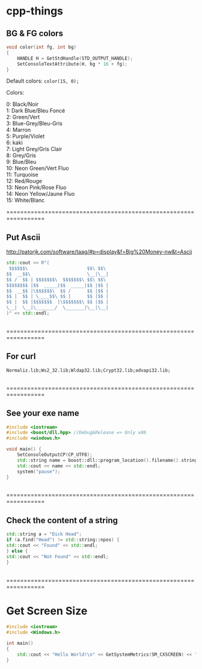 # cpp-things

## BG & FG colors

```cpp
void color(int fg, int bg)
{
    HANDLE H = GetStdHandle(STD_OUTPUT_HANDLE);
    SetConsoleTextAttribute(H, bg * 16 + fg);
}
```
Default colors: `color(15, 0);`

Colors:

0: Black/Noir<br>
1: Dark Blue/Bleu Foncé<br>
2: Green/Vert<br>
3: Blue-Grey/Bleu-Gris<br>
4: Marron<br>
5: Purple/Violet<br>
6: kaki<br>
7: Light Grey/Gris Clair<br>
8: Grey/Gris<br>
9: Blue/Bleu<br>
10: Neon Green/Vert Fluo<br>
11: Turquoise<br>
12: Red/Rouge<br>
13: Neon Pink/Rose Fluo<br>
14: Neon Yellow/Jaune Fluo<br>
15: White/Blanc<br>

=================================================================<br>
## Put Ascii

http://patorjk.com/software/taag/#p=display&f=Big%20Money-nw&t=Ascii

```cpp
std::cout << R"(
 $$$$$$\                      $$\ $$\ 
$$  __$$\                     \__|\__|
$$ /  $$ | $$$$$$$\  $$$$$$$\ $$\ $$\ 
$$$$$$$$ |$$  _____|$$  _____|$$ |$$ |
$$  __$$ |\$$$$$$\  $$ /      $$ |$$ |
$$ |  $$ | \____$$\ $$ |      $$ |$$ |
$$ |  $$ |$$$$$$$  |\$$$$$$$\ $$ |$$ |
\__|  \__|\_______/  \_______|\__|\__|
)" << std::endl;
```
<br>
=================================================================<br>

## For curl

`Normaliz.lib;Ws2_32.lib;Wldap32.lib;Crypt32.lib;advapi32.lib;`

<br>
=================================================================<br>

## See your exe name

```cpp
#include <iostream>
#include <boost/dll.hpp> //Debug&Release => Only x86
#include <windows.h>

void main() {
    SetConsoleOutputCP(CP_UTF8);
    std::string name = boost::dll::program_location().filename().string();
	std::cout << name << std::endl;
    system("pause");
}
```
<br>
=================================================================<br>

## Check the content of a string

```cpp
std::string a = "Dick Head";
if (a.find("Head") != std::string::npos) {
std::cout << "Found" << std::endl;
} else {
std::cout << "Not Found" << std::endl;
}
```

<br>
=================================================================<br>

# Get Screen Size

```cpp
#include <iostream>
#include <Windows.h>

int main()
{
    std::cout << "Hello World!\n" << GetSystemMetrics(SM_CXSCREEN) << "x" << GetSystemMetrics(SM_CYSCREEN) << std::endl;
}
```
